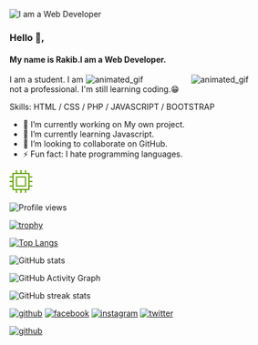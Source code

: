 ![I am a Web Developer](https://www.prowebdesign.ro/pwd/wp-content/uploads/2019/07/web_developer.png)
### Hello 👋, 
#### My name is Rakib.I am a Web Developer.

<img align="right" alt="animated_gif" width="185" src="https://thumbs.gfycat.com/BarrenAnchoredHyrax-max-1mb.gif">
<img align="right" alt="animated_gif" width="185" src="https://thumbs.gfycat.com/BarrenAnchoredHyrax-max-1mb.gif">

I am a student. I am not a professional. I'm still learning coding.😁

Skills: HTML / CSS / PHP / JAVASCRIPT / BOOTSTRAP

- 🔭 I’m currently working on My own project. 
- 🌱 I’m currently learning Javascript. 
- 👯 I’m looking to collaborate on GitHub. 
- ⚡ Fun fact: I hate programming languages.

<a href='https://docs.github.com/en/developers'><img src='https://raw.githubusercontent.com/acervenky/animated-github-badges/master/assets/devbadge.gif' width='40' height='40'></a>

![Profile views](https://gpvc.arturio.dev/nrrakib)

[![trophy](https://github-profile-trophy.vercel.app/?username=nrrakib)](https://github.com/ryo-ma/github-profile-trophy)

[![Top Langs](https://github-readme-stats.vercel.app/api/top-langs/?username=nrrakib)](https://github.com/anuraghazra/github-readme-stats)

![GitHub stats](https://github-readme-stats.vercel.app/api?username=nrrakib&show_icons=true) 

![GitHub Activity Graph](https://activity-graph.herokuapp.com/graph?username=nrrakib)  

![GitHub streak stats](https://github-readme-streak-stats.herokuapp.com/?user=nrrakib)  

[<img src='https://cdn.jsdelivr.net/npm/simple-icons@3.0.1/icons/github.svg' alt='github' height='40'>](https://github.com/nrrakib)     [<img src='https://cdn.jsdelivr.net/npm/simple-icons@3.0.1/icons/facebook.svg' alt='facebook' height='40'>](https://www.facebook.com/n.r.rakib.37/)     [<img src='https://cdn.jsdelivr.net/npm/simple-icons@3.0.1/icons/instagram.svg' alt='instagram' height='40'>](https://www.instagram.com/btw_its_naim/)     [<img src='https://cdn.jsdelivr.net/npm/simple-icons@3.0.1/icons/twitter.svg' alt='twitter' height='40'>](https://twitter.com/NRRaakib)   

[<img src='https://cdn.jsdelivr.net/npm/simple-icons@3.0.1/icons/github.svg' alt='github' height='30'>](https://github.com/nrrakib)
